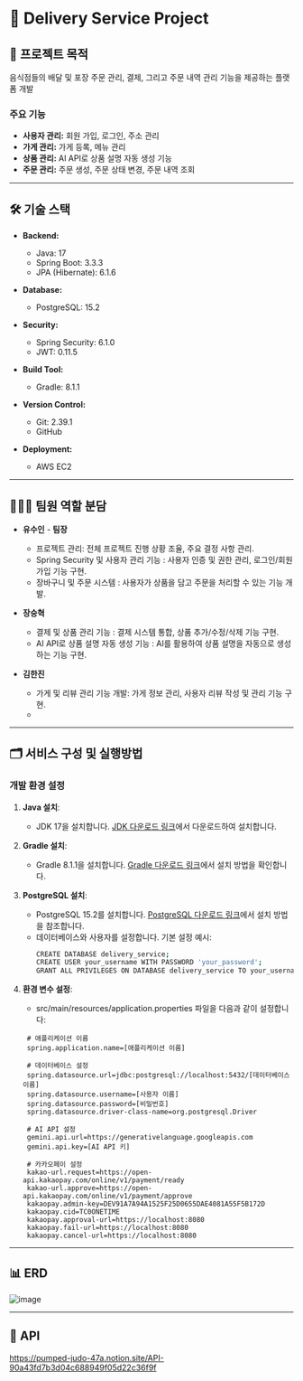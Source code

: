 # 🛵 Delivery Service Project

## 📌 프로젝트 목적
음식점들의 배달 및 포장 주문 관리, 결제, 그리고 주문 내역 관리 기능을 제공하는 플랫폼 개발

### 주요 기능
- **사용자 관리:** 회원 가입, 로그인, 주소 관리
- **가게 관리:** 가게 등록, 메뉴 관리
- **상품 관리:** AI API로 상품 설명 자동 생성 기능
- **주문 관리:** 주문 생성, 주문 상태 변경, 주문 내역 조회
---

## 🛠 기술 스택
- **Backend:** 
  - Java: 17
  - Spring Boot: 3.3.3
  - JPA (Hibernate): 6.1.6

- **Database:** 
  - PostgreSQL: 15.2

- **Security:** 
  - Spring Security: 6.1.0
  - JWT: 0.11.5

- **Build Tool:** 
  - Gradle: 8.1.1

- **Version Control:** 
  - Git: 2.39.1
  - GitHub
    
- **Deployment:**
  - AWS EC2

---

## 🧑‍🤝‍🧑 팀원 역할 분담
- **유수인** - **팀장**
  - 프로젝트 관리: 전체 프로젝트 진행 상황 조율, 주요 결정 사항 관리.
  - Spring Security 및 사용자 관리 기능 : 사용자 인증 및 권한 관리, 로그인/회원가입 기능 구현.
  - 장바구니 및 주문 시스템 : 사용자가 상품을 담고 주문을 처리할 수 있는 기능 개발.

- **장숭혁**
  - 결제 및 상품 관리 기능 : 결제 시스템 통합, 상품 추가/수정/삭제 기능 구현.
  - AI API로 상품 설명 자동 생성 기능 : AI를 활용하여 상품 설명을 자동으로 생성하는 기능 구현.

- **김한진**
  - 가게 및 리뷰 관리 기능 개발: 가게 정보 관리, 사용자 리뷰 작성 및 관리 기능 구현.
  - 
---

## 🗂 서비스 구성 및 실행방법
### 개발 환경 설정

1. **Java 설치**:
   - JDK 17을 설치합니다. [JDK 다운로드 링크](https://jdk.java.net/17)에서 다운로드하여 설치합니다.

2. **Gradle 설치**:
   - Gradle 8.1.1을 설치합니다. [Gradle 다운로드 링크](https://gradle.org/install/)에서 설치 방법을 확인합니다.

3. **PostgreSQL 설치**:
   - PostgreSQL 15.2를 설치합니다. [PostgreSQL 다운로드 링크](https://www.postgresql.org/download/)에서 설치 방법을 참조합니다.
   - 데이터베이스와 사용자를 설정합니다. 기본 설정 예시:
     ```bash
     CREATE DATABASE delivery_service;
     CREATE USER your_username WITH PASSWORD 'your_password';
     GRANT ALL PRIVILEGES ON DATABASE delivery_service TO your_username;
     ```

4. **환경 변수 설정**:
     - src/main/resources/application.properties 파일을 다음과 같이 설정합니다:
    ```properties
     # 애플리케이션 이름
     spring.application.name=[애플리케이션 이름]

     # 데이터베이스 설정
     spring.datasource.url=jdbc:postgresql://localhost:5432/[데이터베이스 이름]
     spring.datasource.username=[사용자 이름]
     spring.datasource.password=[비밀번호]
     spring.datasource.driver-class-name=org.postgresql.Driver

     # AI API 설정
     gemini.api.url=https://generativelanguage.googleapis.com
     gemini.api.key=[AI API 키]
    
     # 카카오페이 설정
     kakao-url.request=https://open-api.kakaopay.com/online/v1/payment/ready
     kakao-url.approve=https://open-api.kakaopay.com/online/v1/payment/approve
     kakaopay.admin-key=DEV91A7A94A1525F25D0655DAE4081A55F5B172D
     kakaopay.cid=TC0ONETIME
     kakaopay.approval-url=https://localhost:8080
     kakaopay.fail-url=https://localhost:8080
     kakaopay.cancel-url=https://localhost:8080
     ```

---


## 📊 ERD

![image](https://github.com/user-attachments/assets/712732ae-f5fe-4cc4-a4bc-cfe39af7ad9b)


---

## 📜 API
https://pumped-judo-47a.notion.site/API-90a43fd7b3d04c688949f05d22c36f9f













